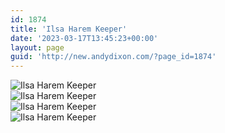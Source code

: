```yaml
---
id: 1874
title: 'Ilsa Harem Keeper'
date: '2023-03-17T13:45:23+00:00'
layout: page
guid: 'http://new.andydixon.com/?page_id=1874'
---
```


![Ilsa Harem Keeper](https://i0.wp.com/assets.g8x2.ldn.idrivee2-23.com/posters/Ilsa%20Harem%20Keeper%2001.jpg?w=1200&ssl=1 "Ilsa Harem Keeper")  
![Ilsa Harem Keeper](https://i0.wp.com/assets.g8x2.ldn.idrivee2-23.com/posters/Ilsa%20Harem%20Keeper%2002.jpg?w=1200&ssl=1 "Ilsa Harem Keeper")  
![Ilsa Harem Keeper](https://i0.wp.com/assets.g8x2.ldn.idrivee2-23.com/posters/Ilsa%20Harem%20Keeper%2003.jpg?w=1200&ssl=1 "Ilsa Harem Keeper")  
![Ilsa Harem Keeper](https://i0.wp.com/assets.g8x2.ldn.idrivee2-23.com/posters/Ilsa%20Harem%20Keeper%2004.jpg?w=1200&ssl=1 "Ilsa Harem Keeper")